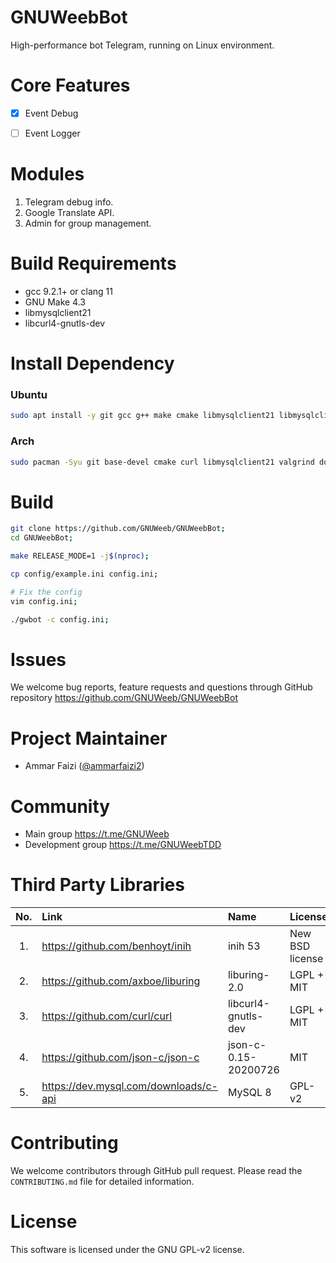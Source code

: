 # GNUWeebBot
High-performance bot Telegram, running on Linux environment.


# Core Features
- [x] Event Debug
- [ ] Event Logger


# Modules
1. Telegram debug info.
2. Google Translate API.
3. Admin for group management.


# Build Requirements
- gcc 9.2.1+ or clang 11
- GNU Make 4.3
- libmysqlclient21
- libcurl4-gnutls-dev


# Install Dependency
### Ubuntu
```sh
sudo apt install -y git gcc g++ make cmake libmysqlclient21 libmysqlclient-dev libcurl4-gnutls-dev valgrind doxygen;
```

### Arch
```sh
sudo pacman -Syu git base-devel cmake curl libmysqlclient21 valgrind doxygen;
```


# Build
```sh
git clone https://github.com/GNUWeeb/GNUWeebBot;
cd GNUWeebBot;

make RELEASE_MODE=1 -j$(nproc);

cp config/example.ini config.ini;

# Fix the config
vim config.ini;

./gwbot -c config.ini;
```


# Issues
We welcome bug reports, feature requests and questions through GitHub
repository https://github.com/GNUWeeb/GNUWeebBot


# Project Maintainer
- Ammar Faizi ([@ammarfaizi2](https://github.com/ammarfaizi2))


# Community
- Main group https://t.me/GNUWeeb
- Development group https://t.me/GNUWeebTDD


# Third Party Libraries

| No.   | Link                                    | Name                  | License                   |
|:-----:|:----------------------------------------|:----------------------|:--------------------------|
| 1.    | https://github.com/benhoyt/inih         | inih 53               | New BSD license           |
| 2.    | https://github.com/axboe/liburing       | liburing-2.0          | LGPL + MIT                |
| 3.    | https://github.com/curl/curl            | libcurl4-gnutls-dev   | LGPL + MIT                |
| 4.    | https://github.com/json-c/json-c        | json-c-0.15-20200726  | MIT                       |
| 5.    | https://dev.mysql.com/downloads/c-api   | MySQL 8               | GPL-v2                    |


# Contributing
We welcome contributors through GitHub pull request. Please read the
`CONTRIBUTING.md` file for detailed information.


# License
This software is licensed under the GNU GPL-v2 license.
